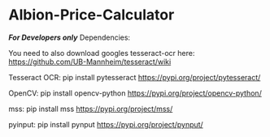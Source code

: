 # Albion-Price-Calculator

***For Developers only***
Dependencies:

You need to also download googles tesseract-ocr here: https://github.com/UB-Mannheim/tesseract/wiki

Tesseract OCR: pip install pytesseract
https://pypi.org/project/pytesseract/

OpenCV: pip install opencv-python
https://pypi.org/project/opencv-python/

mss: pip install mss
https://pypi.org/project/mss/

pyinput: pip install pynput
https://pypi.org/project/pynput/

